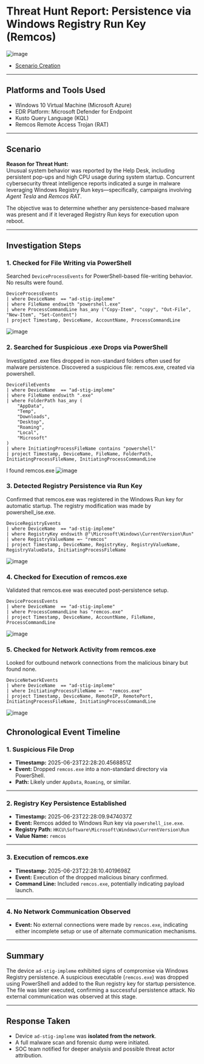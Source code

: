 # Threat Hunt Report: Persistence via Windows Registry Run Key (Remcos)

![image](https://github.com/user-attachments/assets/9d18a0b9-2c4c-4452-aea6-e0f99e176dbb)



- [Scenario Creation](https://github.com/aduragbemioo/Threat-Event-Persistence-via-Windows-Registry-Run-Key-/blob/main/scenario.md)

---

## Platforms and Tools Used

- Windows 10 Virtual Machine (Microsoft Azure)
- EDR Platform: Microsoft Defender for Endpoint
- Kusto Query Language (KQL)
- Remcos Remote Access Trojan (RAT)

---

## Scenario

**Reason for Threat Hunt:**  
Unusual system behavior was reported by the Help Desk, including persistent pop-ups and high CPU usage during system startup. Concurrent cybersecurity threat intelligence reports indicated a surge in malware leveraging Windows Registry Run keys—specifically, campaigns involving *Agent Tesla* and *Remcos RAT*.  

The objective was to determine whether any persistence-based malware was present and if it leveraged Registry Run keys for execution upon reboot.

---

## Investigation Steps

### 1. Checked for File Writing via PowerShell

Searched `DeviceProcessEvents` for PowerShell-based file-writing behavior. No results were found.

```kql
DeviceProcessEvents
| where DeviceName  == "ad-stig-impleme"
| where FileName endswith "powershell.exe"
| where ProcessCommandLine has_any ("Copy-Item", "copy", "Out-File", "New-Item", "Set-Content")
| project Timestamp, DeviceName, AccountName, ProcessCommandLine
```
![image](https://github.com/user-attachments/assets/a22e0aaf-fc3d-486f-8619-3af9875d6aa9)


### 2. Searched for Suspicious .exe Drops via PowerShell

Investigated .exe files dropped in non-standard folders often used for malware persistence. Discovered a suspicious file: remcos.exe, created via powershell.
```kql
DeviceFileEvents
| where DeviceName  == "ad-stig-impleme"
| where FileName endswith ".exe"
| where FolderPath has_any (
    "AppData", 
    "Temp", 
    "Downloads", 
    "Desktop", 
    "Roaming", 
    "Local", 
    "Microsoft"
)
| where InitiatingProcessFileName contains "powershell"
| project Timestamp, DeviceName, FileName, FolderPath, InitiatingProcessFileName, InitiatingProcessCommandLine
```
I found remcos.exe
![image](https://github.com/user-attachments/assets/027b4d51-c919-43ae-8962-39dd51f715b1)

### 3. Detected Registry Persistence via Run Key
Confirmed that remcos.exe was registered in the Windows Run key for automatic startup. The registry modification was made by powershell_ise.exe.
```kql
DeviceRegistryEvents
| where DeviceName  == "ad-stig-impleme"
| where RegistryKey endswith @"\Microsoft\Windows\CurrentVersion\Run"
| where RegistryValueName =~ "remcos"
| project Timestamp, DeviceName, RegistryKey, RegistryValueName, RegistryValueData, InitiatingProcessFileName
```
![image](https://github.com/user-attachments/assets/37c8b5c5-88af-4bff-a017-14ac57b1f9c4)

### 4. Checked for Execution of remcos.exe
Validated that remcos.exe was executed post-persistence setup.

```kql
DeviceProcessEvents
| where DeviceName  == "ad-stig-impleme"
| where ProcessCommandLine has "remcos.exe"
| project Timestamp, DeviceName, AccountName, FileName, ProcessCommandLine

```

![image](https://github.com/user-attachments/assets/0c0c6dae-dd86-4fb5-a62a-85fe1d2a43f7)

### 5. Checked for Network Activity from remcos.exe
Looked for outbound network connections from the malicious binary but found none.
```kql
DeviceNetworkEvents
| where DeviceName  == "ad-stig-impleme"
| where InitiatingProcessFileName =~  "remcos.exe"
| project Timestamp, DeviceName, RemoteIP, RemotePort, InitiatingProcessFileName, InitiatingProcessCommandLine

```
![image](https://github.com/user-attachments/assets/6352932a-afc2-4ca9-81e3-f815167904ea)


## Chronological Event Timeline

### 1. Suspicious File Drop

- **Timestamp:** 2025-06-23T22:28:20.4568851Z 
- **Event:** Dropped `remcos.exe` into a non-standard directory via PowerShell.  
- **Path:** Likely under `AppData`, `Roaming`, or similar.  

---

### 2. Registry Key Persistence Established

- **Timestamp:** 2025-06-23T22:28:09.9474037Z  
- **Event:** Remcos added to Windows Run key via `powershell_ise.exe`.  
- **Registry Path:** `HKCU\Software\Microsoft\Windows\CurrentVersion\Run`  
- **Value Name:** `remcos`  

---

### 3. Execution of remcos.exe

- **Timestamp:** 2025-06-23T22:28:10.4019698Z  
- **Event:** Execution of the dropped malicious binary confirmed.  
- **Command Line:** Included `remcos.exe`, potentially indicating payload launch.  

---

### 4. No Network Communication Observed

- **Event:** No external connections were made by `remcos.exe`, indicating either incomplete setup or use of alternate communication mechanisms.  

---

## Summary

The device `ad-stig-impleme` exhibited signs of compromise via Windows Registry persistence. A suspicious executable (`remcos.exe`) was dropped using PowerShell and added to the Run registry key for startup persistence. The file was later executed, confirming a successful persistence attack. No external communication was observed at this stage.

---

## Response Taken

- Device `ad-stig-impleme` was **isolated from the network**.  
- A full malware scan and forensic dump were initiated.  
- SOC team notified for deeper analysis and possible threat actor attribution.
